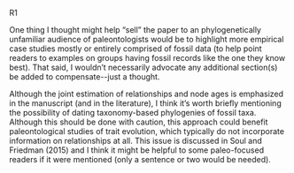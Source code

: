 R1

One thing I thought might help “sell” the paper to an phylogenetically unfamiliar audience of paleontologists would be to highlight more empirical case studies mostly or entirely comprised of fossil data (to help point readers to examples on groups having fossil records like the one they know best). That said, I wouldn’t necessarily advocate any additional section(s) be added to compensate--just a thought.

Although the joint estimation of relationships and node ages is emphasized in the manuscript (and in the literature), I think it’s worth briefly mentioning the possibility of dating taxonomy-based phylogenies of fossil taxa. Although this should be done with caution, this approach could benefit paleontological studies of trait evolution, which typically do not incorporate information on relationships at all. This issue is discussed in Soul and Friedman (2015) and I think it might be helpful to some paleo-focused readers if it were mentioned (only a sentence or two would be needed). 


